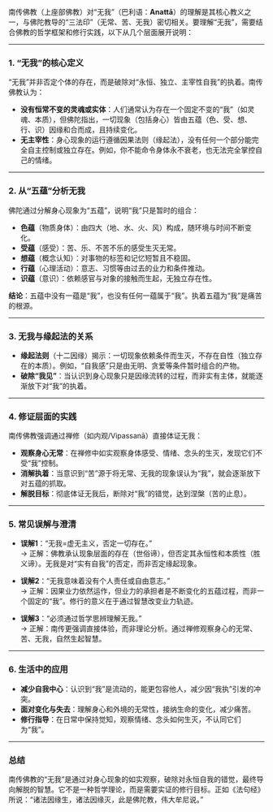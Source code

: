 南传佛教（上座部佛教）对“无我”（巴利语：**Anattā**）的理解是其核心教义之一，与佛陀教导的“三法印”（无常、苦、无我）密切相关。要理解“无我”，需要结合佛教的哲学框架和修行实践，以下从几个层面展开说明：

---

### 1. **“无我”的核心定义**
“无我”并非否定个体的存在，而是破除对“永恒、独立、主宰性自我”的执着。南传佛教认为：
- **没有恒常不变的灵魂或实体**：人们通常认为存在一个固定不变的“我”（如灵魂、本质），但佛陀指出，一切现象（包括身心）皆由五蕴（色、受、想、行、识）因缘和合而成，且持续变化。
- **无主宰性**：身心现象的运行遵循因果法则（缘起法），没有任何一个部分能完全自主控制或独立存在。例如，你不能命令身体永不衰老，也无法完全掌控自己的情绪。

---

### 2. **从“五蕴”分析无我**
佛陀通过分解身心现象为“五蕴”，说明“我”只是暂时的组合：
- **色蕴**（物质身体）：由四大（地、水、火、风）构成，随环境与时间不断变化。
- **受蕴**（感受）：苦、乐、不苦不乐的感受生灭无常。
- **想蕴**（概念认知）：对事物的标签和记忆短暂且不稳固。
- **行蕴**（心理活动）：意志、习惯等由过去的业力和条件推动。
- **识蕴**（意识）：依赖感官与对象的接触而生起，无独立存在性。
  
**结论**：五蕴中没有一蕴是“我”，也没有任何一蕴属于“我”。执着五蕴为“我”是痛苦的根源。

---

### 3. **无我与缘起法的关系**
- **缘起法则**（十二因缘）揭示：一切现象依赖条件而生灭，不存在自性（独立存在的本质）。例如，“自我感”只是由无明、贪爱等条件暂时组合的产物。
- **破除“我见”**：当认识到身心现象只是因缘流转的过程，而非实有主体，就能逐渐放下对“我”的执着。

---

### 4. **修证层面的实践**
南传佛教强调通过禅修（如内观/Vipassanā）直接体证无我：
- **观察身心无常**：在禅修中如实观察身体感受、情绪、念头的生灭，发现它们不受“我”控制。
- **消解执着**：当意识到“苦”源于将无常、无我的现象误认为“我”，就会逐渐放下对五蕴的抓取。
- **解脱目标**：彻底体证无我后，断除对“我”的错觉，达到涅槃（苦的止息）。

---

### 5. **常见误解与澄清**
- **误解1**：“无我=虚无主义，否定一切存在。”  
  → 正解：佛教承认现象层面的存在（世俗谛），但否定其永恒性和本质性（胜义谛）。无我是对“实有自我”的否定，而非否定缘起现象。
  
- **误解2**：“无我意味着没有个人责任或自由意志。”  
  → 正解：因果业力依然运作，但业力的承担者是不断变化的五蕴过程，而非一个固定的“我”。修行的意义在于通过智慧改变业力轨迹。

- **误解3**：“必须通过哲学思辨理解无我。”  
  → 正解：南传更强调直接体验，而非理论分析。通过禅修观察身心的无常、苦、无我，自然生起智慧。

---

### 6. **生活中的应用**
- **减少自我中心**：认识到“我”是流动的，能更包容他人，减少因“我执”引发的冲突。
- **面对变化与失去**：理解身心和外境的无常性，接纳生命的变化，减少痛苦。
- **修行指导**：在日常中保持觉知，观察情绪、念头如何生灭，不认同它们为“我”。

---

### 总结
南传佛教的“无我”是通过对身心现象的如实观察，破除对永恒自我的错觉，最终导向解脱的智慧。它不是一种哲学理论，而是需要实证的修行目标。正如《法句经》所说：“诸法因缘生，诸法因缘灭，此是佛陀教，伟大牟尼说。”